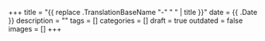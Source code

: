 +++
title = "{{ replace .TranslationBaseName "-" " " | title }}"
date = {{ .Date }}
description = ""
tags = []
categories = []
draft = true
outdated = false
images = []
+++
